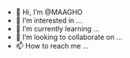 - 👋 Hi, I’m @MAAGHO
- 👀 I’m interested in ...
- 🌱 I’m currently learning ...
- 💞️ I’m looking to collaborate on ...
- 📫 How to reach me ...

<!---
MAAGHO/MAAGHO is a ✨ special ✨ repository because its `README.md` (this file) appears on your GitHub profile.
You can click the Preview link to take a look at your changes.
--->
